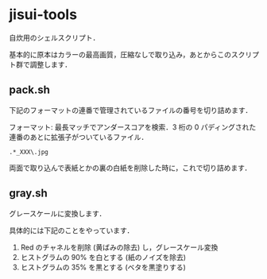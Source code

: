 # jisui-tools

自炊用のシェルスクリプト．

基本的に原本はカラーの最高画質，圧縮なしで取り込み，あとからこのスクリプト群で調整します．

## pack.sh

下記のフォーマットの連番で管理されているファイルの番号を切り詰めます．

フォーマット: 最長マッチでアンダースコアを検索．3 桁の 0 パディングされた連番のあとに拡張子がついているファイル．

```
.*_XXX\.jpg
```

両面で取り込んで表紙とかの裏の白紙を削除した時に，これで切り詰めます．

## gray.sh

グレースケールに変換します．

具体的には下記のことをやっています．

1. Red のチャネルを削除 (黄ばみの除去) し，グレースケール変換
1. ヒストグラムの 90% を白とする (紙のノイズを除去)
1. ヒストグラムの 35% を黒とする (ベタを黒塗りする)


